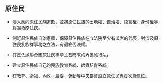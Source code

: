 ## 原住民

* 漢人應向原住民族道歉，並將原住民族的土地權、自治權、語言權、身份權等歸還給原住民。

* 制訂原住民族自治憲章，保障原住民族在立法院至少有16席的代表，對涉及原住民族族群事務之立法，有最終否決權。

* 訂定依據聯合國原住民專章主張而來的內國施行法。

* 建立原住民族自己的民族教育系統、師資培育系統。

* 在教育、衛福、內政、農委、勞動等中央部會設立原住民專責次級單位。
